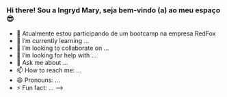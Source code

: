 ### Hi there! Sou a Ingryd Mary, seja bem-vindo (a) ao meu espaço 😎   

- 🔭 Atualmente estou participando de um bootcamp na empresa RedFox
- 🌱 I’m currently learning ...
- 👯 I’m looking to collaborate on ...
- 🤔 I’m looking for help with ...
- 💬 Ask me about ...
- 📫 How to reach me: ...
- 😄 Pronouns: ...
- ⚡ Fun fact: ...
-->
